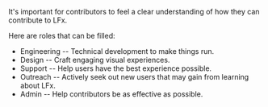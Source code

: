 It's important for contributors to feel a clear understanding of how they can contribute to LFx.

Here are roles that can be filled:

* Engineering -- Technical development to make things run.
* Design -- Craft engaging visual experiences.
* Support -- Help users have the best experience possible.
* Outreach -- Actively seek out new users that may gain from learning about LFx.
* Admin -- Help contributors be as effective as possible.
